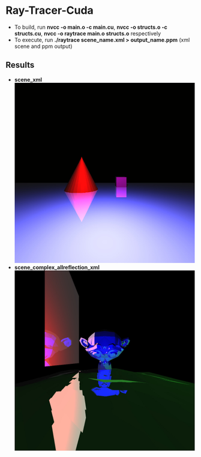 # Ray-Tracer-Cuda
* To build, run **nvcc -o main.o -c main.cu**, **nvcc -o structs.o -c structs.cu**, **nvcc -o raytrace main.o structs.o** respectively
* To execute, run **./raytrace scene_name.xml > output_name.ppm** (xml scene and ppm output)
## Results
* **scene_xml** <br />
![Alt text](https://github.com/YusufFatihSisman/Ray-Tracer-Cuda/blob/main/image.jpg)
* **scene_complex_allreflection_xml** <br />
![Alt text](https://github.com/YusufFatihSisman/Ray-Tracer-Cuda/blob/main/image_complex_allreflection.jpg)
